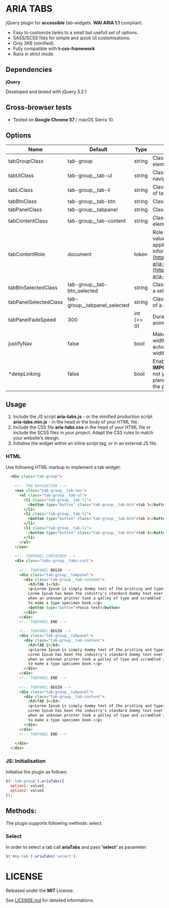 # ARIA TABS

jQuery plugin for **accessible** tab-widgets. **WAI ARIA 1.1** compliant.

* Easy to customize tanks to a small but usefull set of options.
* SASS/SCSS files for simple and quick UI customisations.
* Only 3KB (minified).
* Fully compatible with **t-css-framework**
* Runs in strict mode.

## Dependencies

**jQuery**

Developed and tested with jQuery 3.2.1

## Cross-browser tests

* Tested on **Google Chrome 57** / macOS Sierra 10.

## Options

Name | Default | Type | Description
-----|---------|------|-------------
tabGroupClass | tab-group | string | Class name of tab group elements.
tabUlClass | tab-group__tab-ul | string | Class name of tab navigational region.
tabLiClass | tab-group__tab-li | string | Class name of &lt;li&gt; elements of tab navigational region.
tabBtnClass | tab-group__tab-btn | string | Class name of tab buttons
tabPanelClass | tab-group__tabpanel | string | Class name of tabpanels
tabContentClass | tab-group__tab-content | string | Class name of tab content elements
tabContentRole | document | token | Role of tab content. Accepted values: document, application. For more information see [https://www.w3.org/TR/wai-aria-1.1/](https://www.w3.org/TR/wai-aria-1.1/).
tabBtnSelectedClass | tab-group__tab-btn_selected | string | Class added to the button of a selected tab.
tabPanelSelectedClass | tab-group__tabpanel_selected | string | Class added to the tab-panel of a selected tab.
tabPanelFadeSpeed | 300 | int (>= 0) | Duration of fade-in animations of a tabpanel.
justifyNav| false | bool | Make navigation take the full width of the tab-widget by automatically setting the width of each `<li>` in the nav.
*deepLinking | false | bool | Enable deep linking for tabs. **IMPORTANT:** This feature is not yet implemented, but is planned for future versions of the plugin.

## Usage

1. Include the JS script **aria-tabs.js** - or the minified production script **aria-tabs.min.js** - in the head or the body of your HTML file.
2. Include the CSS file  **aria-tabs.css** in the head of your HTML file or include the SCSS files in your project. Adapt the CSS rules to match your website's design. 
3. Initialise the widget within an inline script tag, or in an external JS file.


### HTML

Use following HTML markup to implement a tab widget:


```html
  <div class="tab-group">
  
    <!-- TAB NAVIGATION -->
    <nav class="tab-group__tab-nav">
      <ul class="tab-group__tab-ul">
        <li class="tab-group__tab-li">
          <button type="button" class="tab-group__tab-btn">tab 1</button>
        </li>
        <li class="tab-group__tab-li">
          <button type="button" class="tab-group__tab-btn">tab 2</button>
        </li>
        <li class="tab-group__tab-li">
          <button type="button" class="tab-group__tab-btn">tab 3</button>
        </li>
      </ul>
    </nav>
    
    <!-- TABPANEL CONTAINER -->
    <div class="tabs-group__tabs-cont">
    
      <!-- TABPANEL BEGIN -->
      <div class="tab-group__tabpanel">
        <div class="tab-group__tab-content">
          <h3>TAB 1</h3>
          <p>Lorem Ipsum is simply dummy text of the printing and typesetting industr
          Lorem Ipsum has been the industry's standard dummy text ever since the 1500s, 
          when an unknown printer took a galley of type and scrambled it
          to make a type specimen book.</p>
          <button type="button">Focus test</button>
        </div>
      </div>
      <!-- TABPANEL END -->
      
      <!-- TABPANEL BEGIN -->
      <div class="tab-group__tabpanel">
        <div class="tab-group__tab-content">
          <h3>TAB 2</h3>
          <p>Lorem Ipsum is simply dummy text of the printing and typesetting industr
          Lorem Ipsum has been the industry's standard dummy text ever since the 1500s, 
          when an unknown printer took a galley of type and scrambled it
          to make a type specimen book.</p>
        </div>
      </div>
      <!-- TABPANEL END -->
      
      <!-- TABPANEL BEGIN -->
      <div class="tab-group__tabpanel">
        <div class="tab-group__tab-content">
          <h3>TAB 3</h3>
          <p>Lorem Ipsum is simply dummy text of the printing and typesetting industr
          Lorem Ipsum has been the industry's standard dummy text ever since the 1500s, 
          when an unknown printer took a galley of type and scrambled it
          to make a type specimen book.</p>
        </div>
      </div>
      <!-- TABPANEL END -->
      
    </div>
  </div>
```

### JS: Initialisation

Initialise the plugin as follows:

```javascript
$('.tab-group').ariaTabs({
  option1: value1,
  option2: value2
});
```

## Methods:

The plugin supports following methods: select.

### Select

In order to select a tab call **ariaTabs** and pass **'select'** as parameter:

```javascript
$('#my-tab').ariaTabs('select');
```

# LICENSE

Released under the **MIT** License.

See [LICENSE.md]('license') for detailed informations.